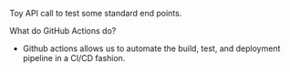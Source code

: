 Toy API call to test some standard end points.

What do GitHub Actions do?
- Github actions allows us to automate the build, test, and deployment pipeline in a CI/CD fashion.
